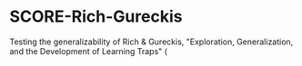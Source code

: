 # SCORE-Rich-Gureckis

Testing the generalizability of Rich & Gureckis, "Exploration, Generalization, and the Development of Learning Traps" (